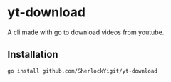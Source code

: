 # yt-download 
A cli made with go to download videos from youtube.

## Installation
```bash
go install github.com/SherlockYigit/yt-download
```
